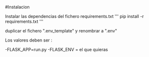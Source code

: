 #Instalacion

Instalar las dependencias del fichero requirements.txt
'''
pip install -r requirements.txt
'''

duplicar el fichero ".env_template" y renombrar a ".env"

Los valores deben ser :

-FLASK_APP=run.py
-FLASK_ENV = el que quieras